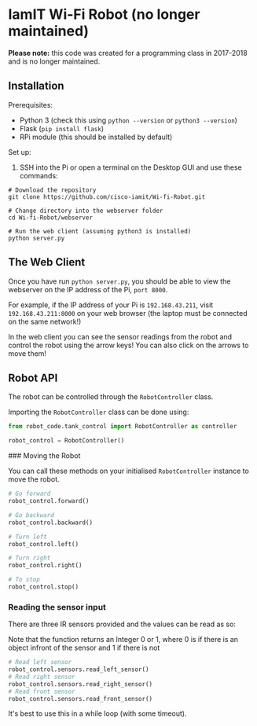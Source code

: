 # IamIT Wi-Fi Robot (no longer maintained)

**Please note:** this code was created for a programming class in 2017-2018 and is no longer maintained.

## Installation

Prerequisites:
- Python 3 (check this using `python --version` or `python3 --version`)
- Flask (`pip install flask`)
- RPi module (this should be installed by default)

Set up:
1) SSH into the Pi or open a terminal on the Desktop GUI and use these commands:
```shell
# Download the repository
git clone https://github.com/cisco-iamit/Wi-fi-Robot.git

# Change directory into the webserver folder
cd Wi-fi-Robot/webserver

# Run the web client (assuming python3 is installed)
python server.py
```

## The Web Client

Once you have run `python server.py`, you should be able to view
the webserver on the IP address of the Pi, `port 8000`.

For example, if the IP address of your Pi is `192.168.43.211`, visit `192.168.43.211:8000` on your web browser (the laptop must be connected on the same network!)

In the web client you can see the sensor readings from the robot and control the robot using the arrow keys! You can also click on the arrows to move them!

## Robot API

The robot can be controlled through the `RobotController` class.

Importing the `RobotController` class can be done using:
```python
from robot_code.tank_control import RobotController as controller

robot_control = RobotController()
```

### Moving the Robot

You can call these methods on your initialised `RobotController` instance to move the robot.

```python
# Go forward
robot_control.forward()

# Go backward
robot_control.backward()

# Turn left
robot_control.left()

# Turn right
robot_control.right()

# To stop
robot_control.stop()
```

### Reading the sensor input

There are three IR sensors provided and the values can be read as so:

Note that the function returns an Integer 0 or 1, where 0 is if there is an object infront of the sensor and 1 if there is not

```python
# Read left sensor
robot_control.sensors.read_left_sensor()
# Read right sensor
robot_control.sensors.read_right_sensor()
# Read front sensor
robot_control.sensors.read_front_sensor()
```

It's best to use this in a while loop (with some timeout).
